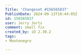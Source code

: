 ```yaml
---
Title: 'Changeset #156565837'
PublishDate: 2024-09-13T10:44:05Z
id: 156565837
user: Jerry Jorts
comment: small fix
created_by: iD 2.30.2
tags:
- Montenegro

---
```

